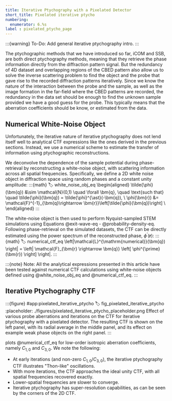 ```yaml
---
title: Iterative Ptychography with a Pixelated Detector
short_title: Pixelated iterative ptycho
numbering:
  enumerator: 6.%s
label : pixelated_ptycho_page
---
```


:::{warning} To-Do:
Add general iterative ptychography intro.
:::

The ptychographic methods that we have introduced so far, iCOM and SSB, are both direct ptychography methods, meaning that they retrieve the phase information directly from the diffraction pattern signal.
But the redundancy of 4D dataset and overlapping regions of the CBED pattern also allow us to solve the inverse scattering problem to find the object and the probe that gave rise to the recorded diffraction patterns iteratively.
Since we know the nature of the interaction between the probe and the sample, as well as the image formation in the far-field where the CBED patterns are recorded, the redundancy in the data set should be enough to find the unknown sample provided we have a good guess for the probe.
This typically means that the aberration coefficients should be know, or estimated from the data.

## Numerical White-Noise Object

Unfortunately, the iterative nature of iterative ptychography does not lend itself well to analytical CTF expressions like the ones derived in the previous sections.
Instead, we use a numerical scheme to estimate the transfer of information using ptychographic reconstructions.

We deconvolve the dependence of the sample potential during phase-retrieval by reconstructing a white-noise object, with scattering information across all spatial frequencies.
Specifically, we define a 2D white noise object in diffraction space using random phases and a constant unity amplitude:
:::{math}
:label: white_noise_obj_eq
\begin{aligned}
\tilde{\phi}(\bm{q}) &\sim \mathcal{N}(0,1) \quad \forall \bm{q}, \quad \text{such that} \quad \tilde{\phi}(\bm{q}) = \tilde{\phi}^{\ast}(-\bm{q}), \\
\phi(\bm{r}) &= \mathcal{F}^{-1}_{\bm{q}\rightarrow \bm{r}}\left[\tilde{\phi}(\bm{q})\right] \\
\end{aligned}
:::

The white-noise object is then used to perform Nyquist-sampled STEM simulations using Equations @exit-wave-eq - @probability-density-eq.
Following phase-retrieval on the simulated datasets, the CTF can be directly estimated using the power spectrum of the reconstructed phase, $\phi^{\prime}(\bm{r})$:
:::{math}
:label: numerical_ctf_eq
\left|\mathcal{L}^{\mathrm{numerical}}(\bm{q}) \right| = \left| \mathcal{F}_{\bm{r} \rightarrow \bm{q}} \left[ \phi^{\prime}(\bm{r}) \right] \right|.
:::

:::{note} Note:
All the analytical expressions presented in this article have been tested against numerical CTF calculations using white-noise objects defined using @white_noise_obj_eq and @numerical_ctf_eq.
:::

## Iterative Ptychography CTF

:::{figure} #app:pixelated_iterative_ptycho
:label: fig_pixelated_iterative_ptycho
:placeholder: ./figures/pixelated_iterative_ptycho_placeholder.png
Effect of various probe aberrations and iterations on the CTF for iterative ptychography with a pixelated detector.
The resulting CTF is shown on the left panel, with its radial average in the middle panel, and its effect on example weak phase objects on the right panel.
:::

[](#fig_pixelated_iterative_ptycho) plots @numerical_ctf_eq for low-order isotropic aberration coefficients, namely $C_{1,0}$ and $C_{3,0}$.
We note the following:

* At early iterations (and non-zero $C_{1,0}$/$C_{3,0}$), the iterative ptychography CTF illustrates "Thon-like" oscillations.
* With more iterations, the CTF approaches the ideal unity CTF, with all spatial frequencies recovered exactly.
* Lower-spatial frequencies are slower to converge.
* Iterative ptychography has super-resolution capabilities, as can be seen by the corners of the 2D CTF.
